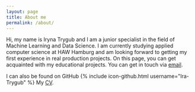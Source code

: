 ```yaml
---
layout: page
title: About me
permalink: /about/
---
```


Hi, my name is Iryna Trygub and I am a junior specialist in the field of Machine Learning and Data Science. I am currently studying applied computer science at HAW Hamburg and am looking forward to getting my first experience in real production projects. On this page, you can get acquainted with my educational projects.
You can get in touch via [email][mailto].

I can also be found on  GitHub {% include icon-github.html username="Ira-Trygub" %}
My [CV][cv].

[mailto]: mailto:triirra@gmail.com
[cv]: /Iryna_Trygub_CV_2022.pdf
